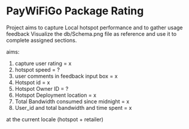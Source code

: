 # PayWiFiGo Package Rating 
Project aims to capture Local hotspot performance and to gather usage feedback
Visualize the db/Schema.png file as reference and use it to complete assigned sections.


aims:
1. capture user rating                                  = x
2. hotspot speed                                        = ?
3. user comments in feedback input box                  = x
4. Hotspot id                                           = x
5. Hotspot Owner ID                                     = ?
6. Hotspot Deployment location                          = x
7. Total Bandwidth consumed since midnight              = x
8. User_id and total bandwidth and time spent           = x
 
 at the current
 locale (hotspot + retailer)
